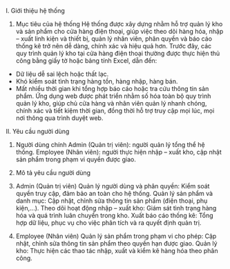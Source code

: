 I. Giới thiệu hệ thống
1. Mục tiêu của hệ thống
Hệ thống được xây dựng nhằm hỗ trợ quản lý kho và sản phẩm cho cửa hàng điện thoại, giúp việc theo dõi hàng hóa, nhập – xuất linh kiện và thiết bị, quản lý nhân viên, phân quyền và báo cáo thống kê trở nên dễ dàng, chính xác và hiệu quả hơn.
Trước đây, các quy trình quản lý kho tại cửa hàng điện thoại thường được thực hiện thủ công bằng giấy tờ hoặc bảng tính Excel, dẫn đến:
- Dữ liệu dễ sai lệch hoặc thất lạc.
- Khó kiểm soát tình trạng hàng tồn, hàng nhập, hàng bán.
- Mất nhiều thời gian khi tổng hợp báo cáo hoặc tra cứu thông tin sản phẩm.
Ứng dụng web được phát triển nhằm số hóa toàn bộ quy trình quản lý kho, giúp chủ cửa hàng và nhân viên quản lý nhanh chóng, chính xác và tiết kiệm thời gian, đồng thời hỗ trợ truy cập mọi lúc, mọi nơi thông qua trình duyệt web.

II. Yêu cầu người dùng
1. Người dùng chính
Admin (Quản trị viên): người quản lý tổng thể hệ thống.
Employee (Nhân viên): người thực hiện nhập – xuất kho, cập nhật sản phẩm trong phạm vi quyền được giao.

3. Mô tả yêu cầu người dùng
1. Admin (Quản trị viên)
Quản lý người dùng và phân quyền: Kiểm soát quyền truy cập, đảm bảo an toàn cho hệ thống.
Quản lý sản phẩm và danh mục: Cập nhật, chỉnh sửa thông tin sản phẩm (điện thoại, phụ kiện,...).
Theo dõi hoạt động nhập – xuất kho: Giám sát tình trạng hàng hóa và quá trình luân chuyển trong kho.
Xuất báo cáo thống kê: Tổng hợp dữ liệu, phục vụ cho việc phân tích và ra quyết định quản trị.

3. Employee (Nhân viên)
Quản lý sản phẩm trong phạm vi cho phép: Cập nhật, chỉnh sửa thông tin sản phẩm theo quyền hạn được giao.
Quản lý kho: Thực hiện các thao tác nhập, xuất và kiểm kê hàng hóa theo phân công.
